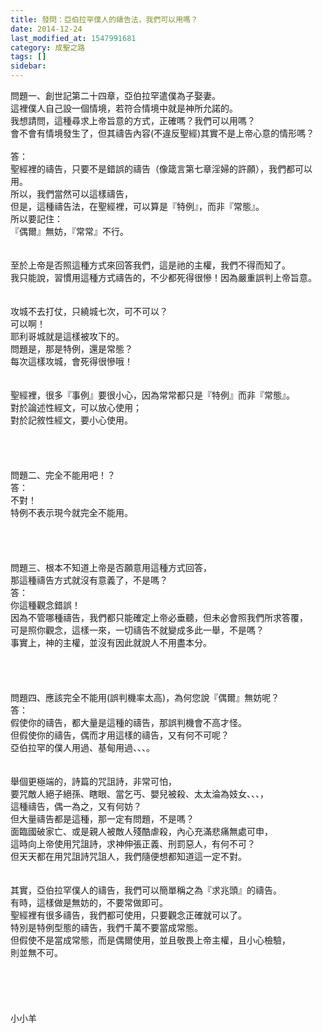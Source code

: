 ```yaml
---
title: 發問：亞伯拉罕僕人的禱告法，我們可以用嗎？
date: 2014-12-24
last_modified_at: 1547991681
category: 成聖之路
tags: []
sidebar: 
---
```


<p>問題一、創世記第二十四章，亞伯拉罕遣僕為子娶妻。<br/>這裡僕人自己設一個情境，若符合情境中就是神所允諾的。<br/>我想請問，這種尋求上帝旨意的方式，正確嗎？我們可以用嗎？<br/>會不會有情境發生了，但其禱告內容(不違反聖經)其實不是上帝心意的情形嗎？<br/><br/><!--more-->答：<br/>聖經裡的禱告，只要不是錯誤的禱告（像箴言第七章淫婦的許願），我們都可以用。<br/>所以，我們當然可以這樣禱告，<br/>但是，這種禱告法，在聖經裡，可以算是『特例』，而非『常態』。<br/>所以要記住：<br/>『偶爾』無妨，『常常』不行。<br/> <br/><br/>至於上帝是否照這種方式來回答我們，這是祂的主權，我們不得而知了。<br/>我只能說，習慣用這種方式禱告的，不少都死得很慘！因為嚴重誤判上帝旨意。<br/> <br/><br/>攻城不去打仗，只繞城七次，可不可以？<br/>可以啊！<br/>耶利哥城就是這樣被攻下的。<br/>問題是，那是特例，還是常態？<br/>每次這樣攻城，會死得很慘哦！<br/> <br/><br/>聖經裡，很多『事例』要很小心，因為常常都只是『特例』而非『常態』。<br/>對於論述性經文，可以放心使用；<br/>對於記敘性經文，要小心使用。<br/><br/><br/><br/><br/>問題二、完全不能用吧！？<br/>答：<br/>不對！<br/>特例不表示現今就完全不能用。<br/> <br/> <br/><br/><br/>問題三、根本不知道上帝是否願意用這種方式回答， <br/>那這種禱告方式就沒有意義了，不是嗎？<br/>答：<br/>你這種觀念錯誤！<br/>因為不管哪種禱告，我們都只能確定上帝必垂聽，但未必會照我們所求答覆，<br/>可是照你觀念，這樣一來，一切禱告不就變成多此一舉，不是嗎？<br/>事實上，神的主權，並沒有因此就說人不用盡本分。<br/> <br/> <br/><br/><br/>問題四、應該完全不能用(誤判機率太高)，為何您說『偶爾』無妨呢？<br/>答：<br/>假使你的禱告，都大量是這種的禱告，那誤判機會不高才怪。<br/>但假使你的禱告，偶而才用這樣的禱告，又有何不可呢？<br/>亞伯拉罕的僕人用過、基甸用過、、、。<br/> <br/><br/>舉個更極端的，詩篇的咒詛詩，非常可怕，<br/>要咒敵人絕子絕孫、瞎眼、當乞丐、嬰兒被殺、太太淪為妓女、、、，<br/>這種禱告，偶一為之，又有何妨？<br/>但大量禱告都是這種，那一定有問題，不是嗎？<br/>面臨國破家亡、或是親人被敵人殘酷虐殺，內心充滿悲痛無處可申，<br/>這時向上帝使用咒詛詩，求神伸張正義、刑罰惡人，有何不可？<br/>但天天都在用咒詛詩咒詛人，我們隨便想都知道這一定不對。<br/><br/><br/>其實，亞伯拉罕僕人的禱告，我們可以簡單稱之為『求兆頭』的禱告。<br/>有時，這樣做是無妨的，不要常做即可。<br/>聖經裡有很多禱告，我們都可使用，只要觀念正確就可以了。<br/>特別是特例型態的禱告，我們千萬不要當成常態。<br/>但假使不是當成常態，而是偶爾使用，並且敬畏上帝主權，且小心檢驗，<br/>則並無不可。<br/><br/><br/><br/><br/><br/>小小羊<br/><br/><br/><br/>
</p>